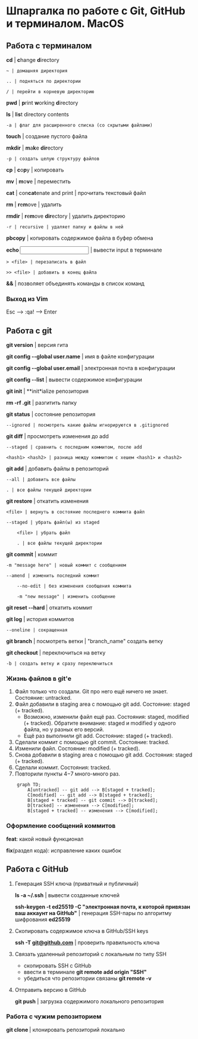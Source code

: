 # Шпаргалка по работе с Git, GitHub и терминалом. MacOS

## Работа с терминалом

**cd** | **c**hange **d**irectory

	~ | домашняя директория

	.. | подняться по директории

	/ | перейти в корневую директорию

**pwd** | **p**rint **w**orking **d**irectory

**ls** | **l**i**s**t directory contents

	-a | флаг для расширенного списка (со скрытыми файлами)

**touch** | создание пустого файла

**mkdir** | **m**a**k**e **dir**ectory

	-p | создать целую структуру файлов

**cp** | **c**o**p**y | копировать

**mv** | **m**o**v**e | переместить

**cat** | con**cat**enate and print | прочитать текстовый файл

**rm** | **r**e**m**ove | удалить

**rmdir** | **r**e**m**ove **dir**ectory | удалить директорию

	-r | recursive | удаляет папку и файлы в ней

**pbcopy** | копировать содержимое файла в буфер обмена

**echo <input>** | вывести input в терминале

	> <file> | перезаписать в файл

	>> <file> | добавить в конец файла

**&&** | позволяет объединять команды в список команд


### Выход из Vim

Esc --> :qa! --> Enter


## Работа с git

**git version** | версия гита

**git config --global user.name** | имя в файле конфигурации

**git config --global user.email** | электронная почта в конфигурации

**git config --list** | вывести содержимое конфигурации

**git init** | **init*ialize репозитория

**rm -rf .git** | разгитить папку

**git status** | состояние репозитория

	--ignored | посмотреть какие файлы игнорируются в .gitignored

**git diff** | просмотреть изменения до add

	--staged | сравнить с последним коммитом, после add

	<hash1> <hash2> | разница между коммитом с хешем <hash1> и <hash2>

**git add** | добавить файлы в репозиторий

	--all | добавить все файлы

	. | все файлы текущей директории

**git restore** | откатить изменения

	<file> | вернуть в состояние последнего коммита файл

	--staged | убрать файл(ы) из staged

		<file> | убрать файл

		. | все файлы текущей директории

**git commit** | коммит

	-m "message here" | новый коммит с сообщением

	--amend | изменить последний коммит

		--no-edit | без изменения сообщения коммита

		-m "new message" | изменить сообщение

**git reset --hard <commit hash>** | откатить коммит

**git log** | история коммитов

	--oneline | сокращенная

**git branch** | посмотреть ветки | "branch_name" создать ветку

**git checkout** | переключиться на ветку

	-b | создать ветку и сразу переключиться

### Жизнь файлов в git'е

1. Файл только что создали. Git про него ещё ничего не знает. Состояние: untracked.
2. Файл добавили в staging area с помощью git add. Состояние: staged (+ tracked). 
	- Возможно, изменили файл ещё раз. Состояния: staged, modified (+ tracked). Обратите внимание: staged и modified у одного файла, но у разных его версий.
	- Ещё раз выполнили git add. Состояние: staged (+ tracked).
3. Сделали коммит с помощью git commit. Состояние: tracked.
4. Изменили файл. Состояние: modified (+ tracked).
5. Снова добавили в staging area с помощью git add. Состояния: staged (+ tracked).
6. Сделали коммит. Состояния: tracked.
7. Повторили пункты 4−7 много-много раз.

```mermaid
	graph TD;
		A[untracked] -- git add --> B[staged + tracked];
		C[modified] -- git add --> B[staged + tracked];
		B[staged + tracked] -- git commit --> D[tracked];
		D[tracked] -- изменения --> C[modified];
		B[staged + tracked] -- изменения --> C[modified];
```

### Оформление сообщений коммитов

**feat**: какой новый функционал

**fix**(раздел кода): исправление каких ошибок


## Работа с GitHub

1. Генерация SSH ключа (приватный и публичный)

	**ls -a ~/.ssh** | вывести созданные ключей

	**ssh-keygen -t ed25519 -C "электронная почта, к которой привязан ваш аккаунт на GitHub"** | генерация SSH-пары по алгоритму шифрования **ed25519**

2. Скопировать содержимое ключа в GitHub/SSH keys

	**ssh -T git@github.com** | проверить правильность ключа

3. Связать удаленный репозиторий с локальным по типу SSH 

	- скопировать SSH с GitHub
	- ввести в терминале **git remote add origin "SSH"**
	- убедиться что репозитории связаны **git remote -v**

4. Отправить версию в GitHub

	**git push** | загрузка содержимого локального репозитория

### Работа с чужим репозиторием

**git clone <ssh-keygen>** | клонировать репозиторий локально



